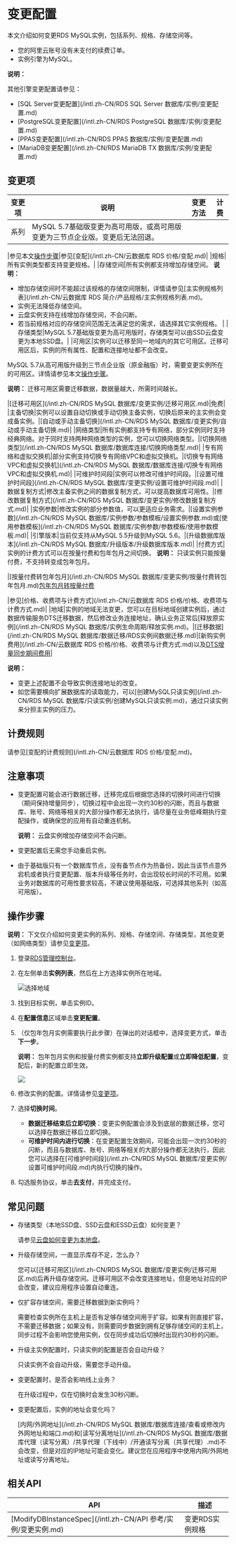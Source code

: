 # 变更配置

本文介绍如何变更RDS MySQL实例，包括系列、规格、存储空间等。

-   您的阿里云账号没有未支付的续费订单。
-   实例引擎为MySQL。

**说明：**

其他引擎变更配置请参见：

-   [SQL Server变更配置](/intl.zh-CN/RDS SQL Server 数据库/实例/变更配置.md)
-   [PostgreSQL变更配置](/intl.zh-CN/RDS PostgreSQL 数据库/实例/变更配置.md)
-   [PPAS变更配置](/intl.zh-CN/RDS PPAS 数据库/实例/变更配置.md)
-   [MariaDB变更配置](/intl.zh-CN/RDS MariaDB TX 数据库/实例/变更配置.md)

## 变更项

|变更项|说明|变更方法|计费|
|---|--|----|--|
|系列|MySQL 5.7基础版变更为高可用版，或高可用版变更为三节点企业版。变更后无法回退。

|参见本文[操作步骤](#section_ky2_tnw_b2b)|参见[变配](/intl.zh-CN/云数据库 RDS 价格/变配.md)|
|规格|所有实例类型都支持变更规格。|
|存储空间|所有实例都支持增加存储空间。 **说明：**

-   增加存储空间时不能超过该规格的存储空间限制，详情请参见[主实例规格列表](/intl.zh-CN/云数据库 RDS 简介/产品规格/主实例规格列表.md)。
-   实例无法降低存储空间。
-   云盘实例支持在线增加存储空间，不会闪断。
-   若当前规格对应的存储空间范围无法满足您的需求，请选择其它实例规格。 |
|存储类型|MySQL 5.7基础版变更为高可用版时，存储类型可以由SSD云盘变更为本地SSD盘。|
|可用区|实例可以迁移至同一地域内的其它可用区。迁移可用区后，实例的所有属性、配置和连接地址都不会改变。

MySQL 5.7从高可用版升级到三节点企业版（原金融版）时，需要变更实例所在的可用区。详情请参见本文[操作步骤](#section_ky2_tnw_b2b)。

**说明：** 迁移可用区需要迁移数据，数据量越大，所需时间越长。

|[迁移可用区](/intl.zh-CN/RDS MySQL 数据库/变更实例/迁移可用区.md)|免费|
|主备切换|实例可以设置自动切换或手动切换主备实例，切换后原来的主实例会变成备实例。|[自动或手动主备切换](/intl.zh-CN/RDS MySQL 数据库/变更实例/自动或手动主备切换.md)|
|网络类型|所有实例都支持专有网络，部分实例同时支持经典网络。对于同时支持两种网络类型的实例，您可以切换网络类型。|[切换网络类型](/intl.zh-CN/RDS MySQL 数据库/数据库连接/切换网络类型.md)|
|专有网络和虚拟交换机|部分实例支持切换专有网络VPC和虚拟交换机。|[切换专有网络VPC和虚拟交换机](/intl.zh-CN/RDS MySQL 数据库/数据库连接/切换专有网络VPC和虚拟交换机.md)|
|可维护时间段|实例可以修改可维护时间段。|[设置可维护时间段](/intl.zh-CN/RDS MySQL 数据库/变更实例/设置可维护时间段.md)|
|数据复制方式|修改主备实例之间的数据复制方式，可以提高数据库可用性。|[修改数据复制方式](/intl.zh-CN/RDS MySQL 数据库/变更实例/修改数据复制方式.md)|
|实例参数|修改实例的部分参数值，可以更适应业务需求。|[设置实例参数](/intl.zh-CN/RDS MySQL 数据库/实例参数/参数模板/设置实例参数.md)或[使用参数模板](/intl.zh-CN/RDS MySQL 数据库/实例参数/参数模板/使用参数模板.md)|
|引擎版本|当前仅支持从MySQL 5.5升级到MySQL 5.6。|[升级数据库版本](/intl.zh-CN/RDS MySQL 数据库/升级版本/升级数据库版本.md)|
|付费方式|实例的计费方式可以在按量付费和包年包月之间切换。 **说明：** 只读实例只能按量付费，不支持转变成包年包月。

|[按量付费转包年包月](/intl.zh-CN/RDS MySQL 数据库/变更实例/按量付费转包年包月.md)[包年包月转按量付费](t1874750.md#)

|参见[价格、收费项与计费方式](/intl.zh-CN/云数据库 RDS 价格/价格、收费项与计费方式.md)|
|地域|实例的地域无法变更，您可以在目标地域创建实例后，通过数据传输服务DTS迁移数据，然后修改业务连接地址，确认业务正常后[释放原实例](/intl.zh-CN/RDS MySQL 数据库/实例生命周期/释放实例.md)。|[迁移数据](/intl.zh-CN/RDS MySQL 数据库/数据迁移/RDS实例间数据迁移.md)|[新购实例费用](/intl.zh-CN/云数据库 RDS 价格/价格、收费项与计费方式.md)以及[DTS增量同步期间费用]()|

**说明：**

-   变更上述配置不会导致实例连接地址的改变。
-   如您需要横向扩展数据库的读取能力，可以[创建MySQL只读实例](/intl.zh-CN/RDS MySQL 数据库/只读实例/创建MySQL只读实例.md)，通过只读实例来分担主实例的压力。

## 计费规则

请参见[变配的计费规则](/intl.zh-CN/云数据库 RDS 价格/变配.md)。

## 注意事项

-   变更配置可能会进行数据迁移，迁移完成后根据您选择的切换时间进行切换（期间保持增量同步），切换过程中会出现一次约30秒的闪断，而且与数据库、账号、网络等相关的大部分操作都无法执行，请尽量在业务低峰期执行变配操作，或确保您的应用有自动重连机制。

    **说明：** 云盘实例增加存储空间不会闪断。

-   变更配置后无需您手动重启实例。
-   由于基础版只有一个数据库节点，没有备节点作为热备份，因此当该节点意外宕机或者执行变更配置、版本升级等任务时，会出现较长时间的不可用。如果业务对数据库的可用性要求较高，不建议使用基础版，可选择其他系列（如高可用版）。

## 操作步骤

**说明：** 下文仅介绍如何变更实例的系列、规格、存储空间、存储类型，其他变更（如网络类型）请参见[变更项](#section_zlk_qvz_z2b)。

1.  登录[RDS管理控制台](https://rds.console.aliyun.com/)。

2.  在左侧单击**实例列表**，然后在上方选择实例所在地域。

    ![选择地域](https://static-aliyun-doc.oss-accelerate.aliyuncs.com/assets/img/zh-CN/3074469951/p36543.png)

3.  找到目标实例，单击实例ID。

4.  在**配置信息**区域单击**变更配置**。

5.  （仅包年包月实例需要执行此步骤）在弹出的对话框中，选择变更方式，单击**下一步**。

    **说明：** 包年包月实例和按量付费实例都支持**立即升级配置**或**立即降低配置**，变配后，新的配置立即生效。

    ![](https://static-aliyun-doc.oss-accelerate.aliyuncs.com/assets/img/zh-CN/9867559951/p33461.png)

6.  修改实例的配置。详情请参见[变更项](#section_zlk_qvz_z2b)。

7.  选择**切换时间**。

    -   **数据迁移结束后立即切换**：变更实例配置会涉及到底层的数据迁移，您可以选择在数据迁移后立即切换。
    -   **可维护时间内进行切换**：在变更配置生效期间，可能会出现一次约30秒的闪断，而且与数据库、账号、网络等相关的大部分操作都无法执行，因此您可以选择在[可维护时间段](/intl.zh-CN/RDS MySQL 数据库/变更实例/设置可维护时间段.md)内执行切换的操作。
8.  勾选服务协议，单击**去支付**，并完成支付。


## 常见问题

-   存储类型（本地SSD盘、SSD云盘和ESSD云盘）如何变更？

    请参见[云盘如何变更为本地盘](/intl.zh-CN/常见问题/购买/付费/云盘如何变更为本地盘.md)。

-   升级存储空间，一直显示库存不足，怎么办？

    您可以[迁移可用区](/intl.zh-CN/RDS MySQL 数据库/变更实例/迁移可用区.md)后再升级存储空间。迁移可用区不会改变连接地址，但是地址对应的IP会改变，建议应用程序设置自动重连。

-   仅扩容存储空间，需要迁移数据到新实例吗？

    需要检查实例所在主机上是否有足够存储空间用于扩容。如果有则直接扩容，不需要迁移数据；如果没有，则需要同步数据到拥有足够存储空间的主机上，同步过程不会影响您使用实例，仅在同步成功后切换时出现约30秒的闪断。

-   升级主实例配置时，只读实例的配置是否会自动升级？

    只读实例不会自动升级，需要您手动升级。

-   变更配置时，是否会影响线上业务？

    在升级过程中，仅在切换时会发生30秒闪断。

-   变更配置后，实例的地址会变化吗？

    [内网/外网地址](/intl.zh-CN/RDS MySQL 数据库/数据库连接/查看或修改内外网地址和端口.md)和[读写分离地址](/intl.zh-CN/RDS MySQL 数据库/数据库代理（读写分离）/共享代理（下线中）/开通读写分离（共享代理）.md)不会改变，但是对应的IP地址可能会变化。建议您在应用程序中使用内网/外网地址或读写分离地址。


## 相关API

|API|描述|
|---|--|
|[ModifyDBInstanceSpec](/intl.zh-CN/API 参考/实例/变更实例.md)|变更RDS实例规格|

